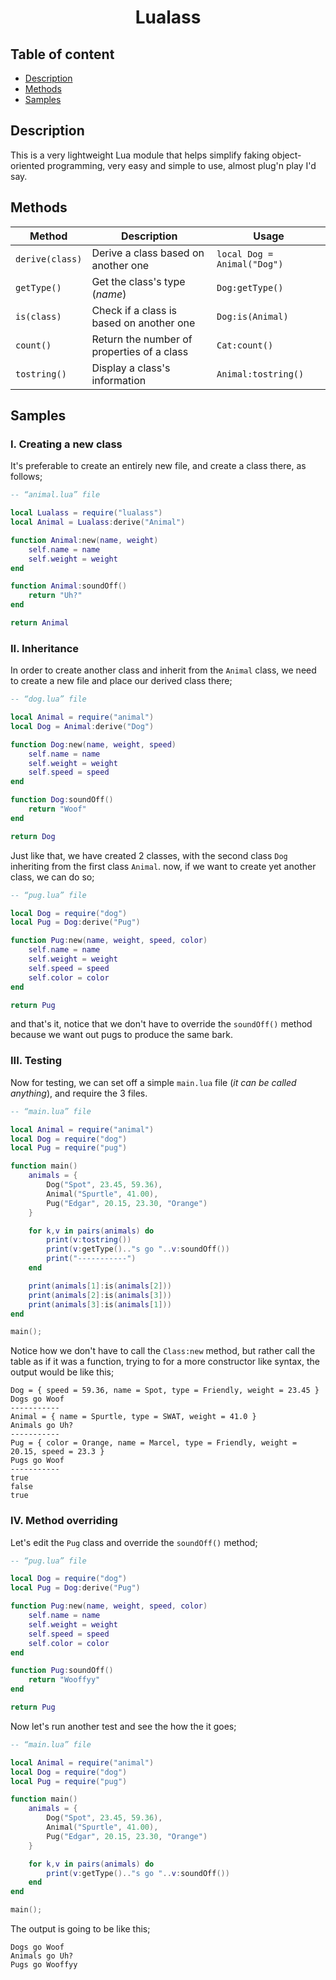 <p align="center">
    <h1 align="center">Lualass</h1>
</p>

## Table of content
* [Description](#Description)
* [Methods](#Methods)
* [Samples](#Samples)

## Description
This is a very lightweight Lua module that helps simplify faking object-oriented programming, very easy and simple to use, almost plug'n play I'd say.

## Methods
|Method         |Description                               |Usage                       |
|---------------|------------------------------------------|----------------------------|
|`derive(class)`|Derive a class based on another one       |`local Dog = Animal("Dog")` |
|`getType()`    |Get the class's type (_name_)             |`Dog:getType()`             |
|`is(class)`    |Check if a class is based on another one  |`Dog:is(Animal)`            |
|`count()`      |Return the number of properties of a class|`Cat:count()`               |
|`tostring()`   |Display a class's information             |`Animal:tostring()`         |

## Samples
### I. **Creating a new class**
It's preferable to create an entirely new file, and create a class there, as follows;
```lua
-- “animal.lua” file

local Lualass = require("lualass")
local Animal = Lualass:derive("Animal")

function Animal:new(name, weight)
    self.name = name
    self.weight = weight
end

function Animal:soundOff()
    return "Uh?"
end

return Animal
```

### II. **Inheritance**
In order to create another class and inherit from the `Animal` class, we need to create a new file and place our derived class there;
```lua
-- “dog.lua” file

local Animal = require("animal")
local Dog = Animal:derive("Dog")

function Dog:new(name, weight, speed)
    self.name = name
    self.weight = weight
    self.speed = speed
end

function Dog:soundOff()
    return "Woof"
end

return Dog
```
Just like that, we have created 2 classes, with the second class `Dog` inheriting from the first class `Animal`. now, if we want to create yet another class, we can do so;

```Lua
-- “pug.lua” file

local Dog = require("dog")
local Pug = Dog:derive("Pug")

function Pug:new(name, weight, speed, color)
    self.name = name
    self.weight = weight
    self.speed = speed
    self.color = color
end

return Pug
```
and that's it, notice that we don't have to override the `soundOff()` method because we want out pugs to produce the same bark.

### III. **Testing**
Now for testing, we can set off a simple `main.lua` file (_it can be called anything_), and require the 3 files.

```lua
-- “main.lua” file

local Animal = require("animal")
local Dog = require("dog")
local Pug = require("pug")

function main()
    animals = {
        Dog("Spot", 23.45, 59.36),
        Animal("Spurtle", 41.00),
        Pug("Edgar", 20.15, 23.30, "Orange")
    }

    for k,v in pairs(animals) do
        print(v:tostring())
        print(v:getType().."s go "..v:soundOff())
        print("-----------")
    end

    print(animals[1]:is(animals[2]))
    print(animals[2]:is(animals[3]))
    print(animals[3]:is(animals[1]))
end

main();
```
Notice how we don't have to call the `Class:new` method, but rather call the table as if it was a function, trying to for a more constructor like syntax, the output would be like this;
```
Dog = { speed = 59.36, name = Spot, type = Friendly, weight = 23.45 }
Dogs go Woof
-----------
Animal = { name = Spurtle, type = SWAT, weight = 41.0 }
Animals go Uh?
-----------
Pug = { color = Orange, name = Marcel, type = Friendly, weight = 20.15, speed = 23.3 }
Pugs go Woof
-----------
true
false
true
```

### IV. **Method overriding**
Let's edit the `Pug` class and override the `soundOff()` method;

```Lua
-- “pug.lua” file

local Dog = require("dog")
local Pug = Dog:derive("Pug")

function Pug:new(name, weight, speed, color)
    self.name = name
    self.weight = weight
    self.speed = speed
    self.color = color
end

function Pug:soundOff()
    return "Wooffyy"
end

return Pug
```
Now let's run another test and see the how the it goes;

```lua
-- “main.lua” file

local Animal = require("animal")
local Dog = require("dog")
local Pug = require("pug")

function main()
    animals = {
        Dog("Spot", 23.45, 59.36),
        Animal("Spurtle", 41.00),
        Pug("Edgar", 20.15, 23.30, "Orange")
    }

    for k,v in pairs(animals) do
        print(v:getType().."s go "..v:soundOff())
    end
end

main();
```
The output is going to be like this;
```
Dogs go Woof
Animals go Uh?
Pugs go Wooffyy
```
